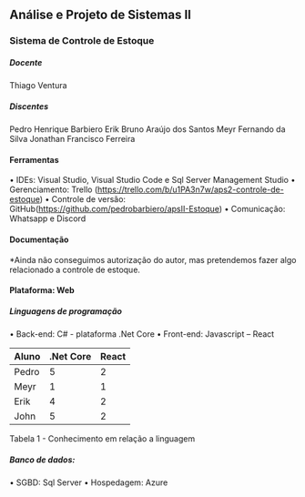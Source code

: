 ## Análise e Projeto de Sistemas II

### Sistema de Controle de Estoque

##### Docente
Thiago Ventura

##### Discentes
Pedro Henrique Barbiero
Erik Bruno Araújo dos Santos
Meyr Fernando da Silva
Jonathan Francisco Ferreira

#### Ferramentas
•	IDEs: Visual Studio, Visual Studio Code e Sql Server Management Studio
•	Gerenciamento: Trello (https://trello.com/b/u1PA3n7w/aps2-controle-de-estoque)
•	Controle de versão: GitHub(https://github.com/pedrobarbiero/apsII-Estoque)
•	Comunicação: Whatsapp e Discord

#### Documentação
*Ainda não conseguimos autorização do autor, mas pretendemos fazer algo relacionado a controle de estoque.

#### Plataforma: Web
##### Linguagens de programação
•	Back-end: C# - plataforma .Net Core
•	Front-end: Javascript – React

Aluno | .Net Core | React
--------- | ------ | ------
Pedro     | 5      | 2
Meyr      | 1      | 1
Erik      | 4      | 2
John      | 5      | 2
Tabela 1 - Conhecimento em relação a linguagem

##### Banco de dados: 
•	SGBD: Sql Server
•	Hospedagem: Azure

